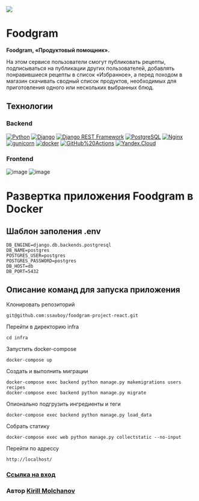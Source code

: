<img src="https://github.com/ssavboy/foodgram-project-react/actions/workflows/main.yml/badge.svg">

# Foodgram
<b>Foodgram, «Продуктовый помощник».</b>

<p>На этом сервисе пользователи смогут публиковать рецепты, подписываться на публикации других пользователей, добавлять понравившиеся рецепты в список «Избранное», а перед походом в магазин скачивать сводный список продуктов, необходимых для приготовления одного или нескольких выбранных блюд.</p>

## Технологии

### Backend
[![Python](https://img.shields.io/badge/-Python-464646?style=flat-square&logo=Python)](https://www.python.org/)
[![Django](https://img.shields.io/badge/-Django-464646?style=flat-square&logo=Django)](https://www.djangoproject.com/)
[![Django REST Framework](https://img.shields.io/badge/-Django%20REST%20Framework-464646?style=flat-square&logo=Django%20REST%20Framework)](https://www.django-rest-framework.org/)
[![PostgreSQL](https://img.shields.io/badge/-PostgreSQL-464646?style=flat-square&logo=PostgreSQL)](https://www.postgresql.org/)
[![Nginx](https://img.shields.io/badge/-NGINX-464646?style=flat-square&logo=NGINX)](https://nginx.org/ru/)
[![gunicorn](https://img.shields.io/badge/-gunicorn-464646?style=flat-square&logo=gunicorn)](https://gunicorn.org/)
[![docker](https://img.shields.io/badge/-Docker-464646?style=flat-square&logo=docker)](https://www.docker.com/)
[![GitHub%20Actions](https://img.shields.io/badge/-GitHub%20Actions-464646?style=flat-square&logo=GitHub%20actions)](https://github.com/features/actions)
[![Yandex.Cloud](https://img.shields.io/badge/-Yandex.Cloud-464646?style=flat-square&logo=Yandex.Cloud)](https://cloud.yandex.ru/)

### Frontend
![image](https://img.shields.io/badge/JavaScript-323330?style=for-the-badge&logo=javascript&logoColor=F7DF1E})
![image](https://img.shields.io/badge/React-20232A?style=for-the-badge&logo=react&logoColor=61DAFB})

# Развертка приложения Foodgram в Docker

## Шаблон заполения .env

```
DB_ENGINE=django.db.backends.postgresql
DB_NAME=postgres
POSTGRES_USER=postgres
POSTGRES_PASSWORD=postgres
DB_HOST=db
DB_PORT=5432 
```

## Описание команд для запуска приложения
Клонировать репозиторий
```
git@github.com:ssavboy/foodgram-project-react.git
```
Перейти в директорию infra
```
cd infra
```
Запустить docker-compose
```
docker-compose up
```
Создать и выполнить миграции
```
docker-compose exec backend python manage.py makemigrations users recipes
docker-compose exec backend python manage.py migrate
```
Опионально подгрузить ингредиенты и теги
```
docker-compose exec backend python manage.py load_data
```
Собрать статику
```
docker-compose exec web python manage.py collectstatic --no-input 
```
Перейти по адрессу
```
http://localhost/
```
### [Ссылка на вход](http://62.84.121.132/signin)
### Автор [Kirill Molchanov](https://github.com/ssavboy)
